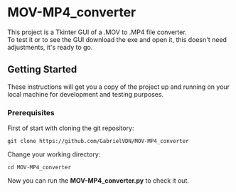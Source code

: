 # MOV-MP4_converter

This project is a Tkinter GUI of a .MOV to .MP4 file converter.
<br>
To test it or to see the GUI download the exe and open it, this doesn't need adjustments, it's ready to go.

## Getting Started

These instructions will get you a copy of the project up and running on your local machine for development and testing purposes.

### Prerequisites

First of start with cloning the git repository:

```
git clone https://github.com/GabrielVDN/MOV-MP4_converter
```

Change your working directory:

```
cd MOV-MP4_converter
```

Now you can run the **MOV-MP4_converter.py** to check it out.
